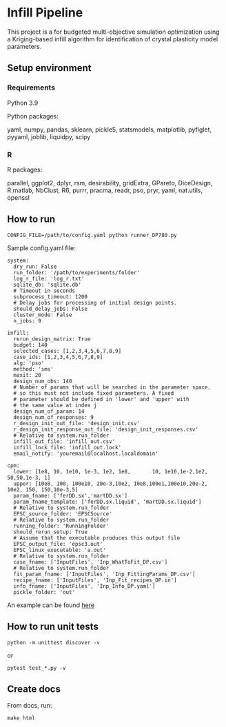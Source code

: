 
# Infill Pipeline

This project is a for budgeted multi-objective simulation optimization using a Kriging-based infill algorithm for identification of
crystal plasticity model parameters.


## Setup environment

### Requirements
Python 3.9

Python packages:

yaml, numpy, pandas, sklearn, pickle5, statsmodels, matplotlib, pyfiglet, pyyaml, joblib, liquidpy, scipy

### R

R packages:

parallel, ggplot2, dplyr, rsm, desirability, gridExtra, GPareto, DiceDesign, R.matlab, NbClust, R6, purrr, pracma,
readr, pso, pryr, yaml, nat.utils, openssl

## How to run

```
CONFIG_FILE=/path/to/config.yaml python runner_DP780.py
```

Sample config.yaml file:
```
system:
  dry_run: False
  run_folder: '/path/to/experiments/folder'
  log_r_file: 'log_r.txt'
  sqlite_db: 'sqlite.db'
  # Timeout in seconds
  subprocess_timeout: 1200
  # Delay jobs for processing of initial design points.
  should_delay_jobs: False
  cluster_mode: False
  n_jobs: 9

infill:
  rerun_design_matrix: True
  budget: 140
  selected_cases: [1,2,3,4,5,6,7,8,9]
  case_ids: [1,2,3,4,5,6,7,8,9]
  alg: 'pso'
  method: 'sms'
  maxit: 20
  design_num_obs: 140
  # Number of params that will be searched in the parameter space,
  # so this must not include fixed parameters. A fixed
  # parameter should be defined in 'lower' and 'upper' with
  # the same value at index j
  design_num_of_param: 14
  design_num_of_responses: 9
  r_design_init_out_file: 'design_init.csv'
  r_design_init_response_out_file: 'design_init_responses.csv'
  # Relative to system.run_folder
  infill_out_file: 'infill_out.csv'
  infill_lock_file: 'infill_out.lock'
  email_notify: 'youremail@localhost.localdomain'

cpm:
  lower: [1e8, 10, 1e10, 1e-3, 1e2, 1e8,       10, 1e10,1e-2,1e2, 50,50,1e-3, 1]
  upper: [10e8, 100, 100e10, 20e-3,10e2, 10e8,100e1,100e10,20e-2, 10e2, 150, 150,10e-3,5]
  param_fname: ['ferDD.sx','martDD.sx']
  param_fname_template: ['ferDD.sx.liquid', 'martDD.sx.liquid']
  # Relative to system.run_folder
  EPSC_source_folder: 'EPSCSource'
  # Relative to system.run_folder
  running_folder: 'RunningFolder'
  should_rerun_setup: True
  # Assume that the executable produces this output file
  EPSC_output_file: 'epsc3.out'
  EPSC_linux_executable: 'a.out'
  # Relative to system.run_folder
  case_fname: ['InputFiles', 'Inp_WhatToFit_DP.csv']
  # Relative to system.run_folder
  fit_param_fname: ['InputFiles', 'Inp_FittingParams_DP.csv']
  recipe_fname: ['InputFiles', 'Inp_Fit_recipes_DP.in']
  info_fname: ['InputFiles', 'Inp_Info_DP.yaml']
  pickle_folder: 'out'
```
An example can be found [here](https://universitysystemnh-my.sharepoint.com/:u:/g/personal/kv1033_usnh_edu/Edm_J9RclD9MrzEz0WI8mbwBIH_2S1yPRWPsa1xHXiq6_Q?e=xyyxNu) 
## How to run unit tests
```
python -m unittest discover -v
```
or
```
pytest test_*.py -v
```

## Create docs

From docs, run:
```
make html
```


